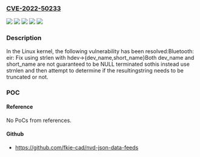 ### [CVE-2022-50233](https://cve.mitre.org/cgi-bin/cvename.cgi?name=CVE-2022-50233)
![](https://img.shields.io/static/v1?label=Product&message=Linux&color=blue)
![](https://img.shields.io/static/v1?label=Version&message=&color=brightgreen)
![](https://img.shields.io/static/v1?label=Version&message=4.14%20&color=brightgreen)
![](https://img.shields.io/static/v1?label=Version&message=4c3dbb2c312c9fafbac30d98c523b8b1f3455d78%20&color=brightgreen)
![](https://img.shields.io/static/v1?label=Vulnerability&message=n%2Fa&color=blue)

### Description

In the Linux kernel, the following vulnerability has been resolved:Bluetooth: eir: Fix using strlen with hdev->{dev_name,short_name}Both dev_name and short_name are not guaranteed to be NULL terminated sothis instead use strnlen and then attempt to determine if the resultingstring needs to be truncated or not.

### POC

#### Reference
No PoCs from references.

#### Github
- https://github.com/fkie-cad/nvd-json-data-feeds

